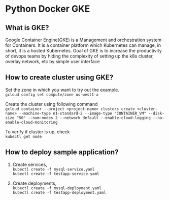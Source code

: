 # Python Docker GKE

## What is GKE?
Google Container Engine(GKE) is a Management and orchestration system for Containers. It is a container platform which Kubernetes can manage, in short, it is a hosted Kubernetes. Goal of GKE is to increase the productivity of devops teams by hiding the complexity of setting up the k8s cluster, overlay network, etc by simple user interface

## How to create cluster using GKE?
Set the zone in which you want to try out the example.  
    `gcloud config set compute/zone us-west1-a`
 
Create the cluster using following command  
    ```gcloud container --project <project-name> clusters create <cluster-name> --machine-type n1-standard-2 --image-type "CONTAINER_VM" --disk-size "50" --num-nodes 2 --network default --enable-cloud-logging --no-enable-cloud-monitoring```

To verify if cluster is up, check  
    `kubectl get node`

## How to deploy sample application?

1. Create services,  
    `kubectl create -f mysql-service.yaml`  
    `kubectl create -f testapp-service.yaml`

2. Create deployments,  
    `kubectl create -f mysql-deployment.yaml`  
    `kubectl create -f testapp-deployment.yaml`
